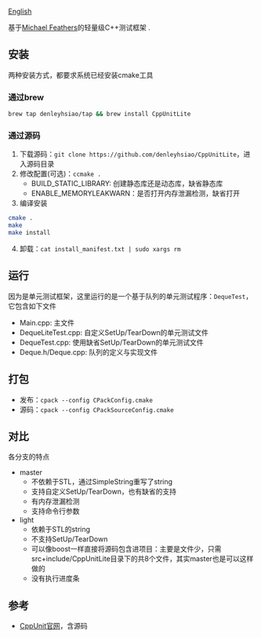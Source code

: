 [English](README.md)

基于[Michael Feathers](http://c2.com/cgi/wiki?CppUnitLite)的轻量级C++测试框架 .

## 安装
两种安装方式，都要求系统已经安装cmake工具
### 通过brew
```bash
brew tap denleyhsiao/tap && brew install CppUnitLite
```

### 通过源码
1. 下载源码：`git clone https://github.com/denleyhsiao/CppUnitLite`，进入源码目录
2. 修改配置(可选)：`ccmake .`
    - BUILD_STATIC_LIBRARY: 创建静态库还是动态库，缺省静态库
    - ENABLE_MEMORYLEAKWARN：是否打开内存泄漏检测，缺省打开
3. 编译安装
```bash
cmake .
make
make install
```
4. 卸载：`cat install_manifest.txt | sudo xargs rm`

## 运行
因为是单元测试框架，这里运行的是一个基于队列的单元测试程序：`DequeTest`，它包含如下文件
- Main.cpp: 主文件 
- DequeLiteTest.cpp: 自定义SetUp/TearDown的单元测试文件
- DequeTest.cpp: 使用缺省SetUp/TearDown的单元测试文件
- Deque.h/Deque.cpp: 队列的定义与实现文件

## 打包
* 发布：`cpack --config CPackConfig.cmake`
* 源码：`cpack --config CPackSourceConfig.cmake`

## 对比
各分支的特点
* master
    - 不依赖于STL，通过SimpleString重写了string
    - 支持自定义SetUp/TearDown，也有缺省的支持
    - 有内存泄漏检测
    - 支持命令行参数
* light
    - 依赖于STL的string
    - 不支持SetUp/TearDown
    - 可以像boost一样直接将源码包含进项目：主要是文件少，只需src+include/CppUnitLite目录下的共8个文件，其实master也是可以这样做的
    - 没有执行进度条
    
## 参考
* [CppUnit官网](https://www.freedesktop.org/wiki/Software/cppunit/)，含源码
